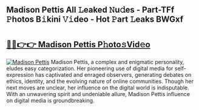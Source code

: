 ## Madison Pettis All 𝙻eaked 𝙽u𝚍es - Part-TFf 𝙿hotos B𝚒kini 𝚅𝚒deo - Hot 𝙿art 𝙻eaks BWGxf

# <h2><a href="http://ld6gjzc.urlbe.top/?page=Madison+Pettis">🔗🔗👉👉 Madison Pettis P𝚑oto𝚜Vid𝚎o</a></h2>

[![Madison Pettis](https://i.imgur.com/eBuTRDB.gif)](http://ld6gjzc.urlbe.top/?page=Madison+Pettis)
Madison Pettis, a complex and enigmatic personality, eludes easy categorization. Her pioneering use of digital media for self-expression has captivated and enraged observers, generating debates on ethics, identity, and the evolving nature of online communities. Though her next moves are unclear, her influence on the digital world is indisputable. With an unwavering spirit and undeniable allure, Madison Pettis influence on digital media is groundbreaking.
